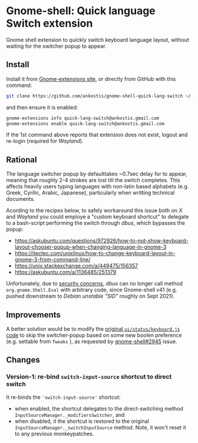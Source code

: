 # Gnome-shell: Quick language Switch extension

Gnome shell extension to quickly switch keyboard language layout,
without waiting for the switcher popup to appear.

## Install
Install it from [Gnome-extensions site](https://extensions.gnome.org/extension/4559/quick-lang-switch/), or directly from GitHub with this command:
```bash
git clone https://github.com/ankostis/gnome-shell-quick-lang-switch ~/.local/share/gnome-shell/extensions/quick-lang-switch@ankostis.gmail.com
```

and then ensure it is enabled:
```bash
gnome-extensions info quick-lang-switch@ankostis.gmail.com
gnome-extensions enable quick-lang-switch@ankostis.gmail.com
```
If the 1st command above reports that extension does not exist,
logout and re-login (required for *Wayland*).

## Rational

The language switcher popup by defaulttakes ~0.7sec delay for to appear,
meaning that roughly 2-4 strokes are lost till the switch completes.
This affects heavily users typing languages with non-latin based alphabets
(e.g. Greek, Cyrilic, Arabic, Japanese), particularly when writting technical documents.

Acording to the recipes below, to safely workaround this issue both on *X* and *Wayland*
you could employe a "custom keyboard shortcut" to delegate to a bash-script
performing the switch through *dbus*, which bypasses the popup:

* https://askubuntu.com/questions/972926/how-to-not-show-keyboard-layout-chooser-popup-when-changing-language-in-gnome-3
* https://itectec.com/unixlinux/how-to-change-keyboard-layout-in-gnome-3-from-command-line/
* https://unix.stackexchange.com/a/449475/156357
* https://askubuntu.com/a/1136485/251379

Unfortunately, due to [security concerns](https://gitlab.gnome.org/GNOME/gnome-shell/-/issues/3943),
*dbus* can no longer call method  `org.gnome.Shell.Eval` with arbitrary code,
since Gnome-shell v41 (e.g. pushed downstream to *Debian unstable "SID"* roughly on Sept 2021).

## Improvements

A better solution would be to modify the [original `ui/status/keyboard.js` code](https://gitlab.gnome.org/GNOME/gnome-shell/-/blob/main/js/ui/status/keyboard.js#L407-410)
to skip the switcher-popup based on some new boolen preference (e.g. settable from `Tweaks` ),
as requested by [gnome-shell#2945](https://gitlab.gnome.org/GNOME/gnome-shell/-/issues/2945) issue.

## Changes

### Version-1: re-bind `switch-input-source` shortcut to direct switch

It re-binds the `'switch-input-source'` shortcut:

* when enabled, the shortcut delegates to the direct-switching method `InputSourceManager._modifiersSwitcher`, and
* when disabled, it the shortcut is restored to the original `InputSourceManager._switchInputSource` method.
  Note, it won't reset it to any previous monkeypatches.
